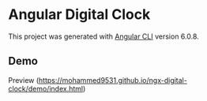 # Angular Digital Clock

This project was generated with [Angular CLI](https://github.com/angular/angular-cli) version 6.0.8.

## Demo

Preview (https://mohammed9531.github.io/ngx-digital-clock/demo/index.html)
